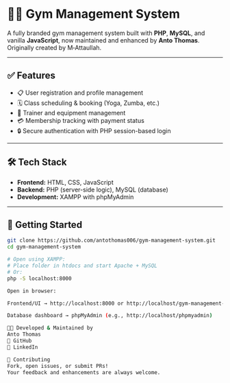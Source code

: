 # 🏋️‍♂️ Gym Management System

A fully branded gym management system built with **PHP**, **MySQL**, and vanilla **JavaScript**, now maintained and enhanced by **Anto Thomas**. Originally created by M‑Attaullah.

---

## ✅ Features

- 📋 User registration and profile management  
- 🗓️ Class scheduling & booking (Yoga, Zumba, etc.)  
- 🤝 Trainer and equipment management  
- 💳 Membership tracking with payment status  
- 🔒 Secure authentication with PHP session-based login

---

## 🛠 Tech Stack

- **Frontend:** HTML, CSS, JavaScript  
- **Backend:** PHP (server-side logic), MySQL (database)  
- **Development:** XAMPP with phpMyAdmin

---

## 🏁 Getting Started

```bash
git clone https://github.com/antothomas006/gym-management-system.git
cd gym-management-system

# Open using XAMPP:
# Place folder in htdocs and start Apache + MySQL
# Or:
php -S localhost:8000

Open in browser:

Frontend/UI → http://localhost:8000 or http://localhost/gym-management-system

Database dashboard → phpMyAdmin (e.g., http://localhost/phpmyadmin)

👨‍💻 Developed & Maintained by
Anto Thomas
🔗 GitHub
🔗 LinkedIn

🙌 Contributing
Fork, open issues, or submit PRs!
Your feedback and enhancements are always welcome.

